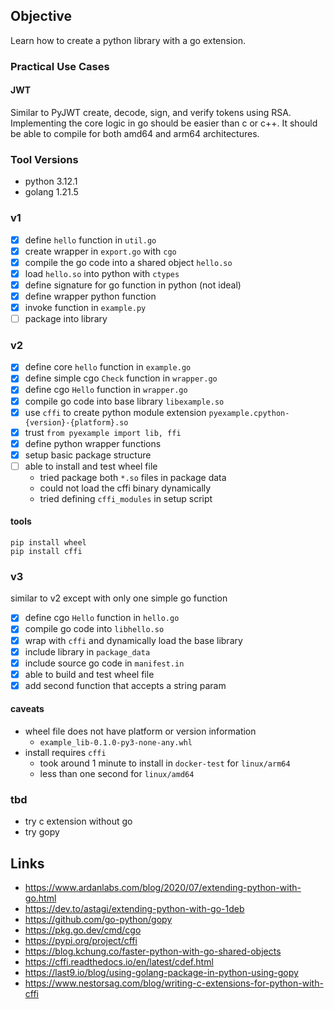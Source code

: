 ## Objective
Learn how to create a python library with a go extension.

### Practical Use Cases
#### JWT
Similar to PyJWT create, decode, sign, and verify tokens using RSA. Implementing the core logic in go should be easier
than c or c++. It should be able to compile for both amd64 and arm64 architectures.

### Tool Versions
- python 3.12.1
- golang 1.21.5

### v1
- [x] define `hello` function in `util.go`
- [x] create wrapper in `export.go` with `cgo`
- [x] compile the go code into a shared object `hello.so`
- [x] load `hello.so` into python with `ctypes`
- [x] define signature for go function in python (not ideal)
- [x] define wrapper python function
- [x] invoke function in `example.py`
- [ ] package into library

### v2
- [x] define core `hello` function in `example.go`
- [x] define simple cgo `Check` function in `wrapper.go`
- [x] define cgo `Hello` function in `wrapper.go`
- [x] compile go code into base library `libexample.so`
- [x] use `cffi` to create python module extension `pyexample.cpython-{version}-{platform}.so`
- [x] trust `from pyexample import lib, ffi`
- [x] define python wrapper functions
- [x] setup basic package structure
- [ ] able to install and test wheel file
  - tried package both `*.so` files in package data
  - could not load the cffi binary dynamically
  - tried defining `cffi_modules` in setup script

#### tools
```shell
pip install wheel
pip install cffi
```

### v3
similar to v2 except with only one simple go function
- [x] define cgo `Hello` function in `hello.go`
- [x] compile go code into `libhello.so`
- [x] wrap with `cffi` and dynamically load the base library
- [x] include library in `package_data`
- [x] include source go code in `manifest.in`
- [x] able to build and test wheel file
- [x] add second function that accepts a string param

#### caveats
- wheel file does not have platform or version information
  - `example_lib-0.1.0-py3-none-any.whl`
- install requires `cffi`
  - took around 1 minute to install in `docker-test` for `linux/arm64`
  - less than one second for `linux/amd64`

### tbd
- try c extension without go
- try gopy

## Links
- https://www.ardanlabs.com/blog/2020/07/extending-python-with-go.html
- https://dev.to/astagi/extending-python-with-go-1deb
- https://github.com/go-python/gopy
- https://pkg.go.dev/cmd/cgo
- https://pypi.org/project/cffi
- https://blog.kchung.co/faster-python-with-go-shared-objects
- https://cffi.readthedocs.io/en/latest/cdef.html
- https://last9.io/blog/using-golang-package-in-python-using-gopy
- https://www.nestorsag.com/blog/writing-c-extensions-for-python-with-cffi
